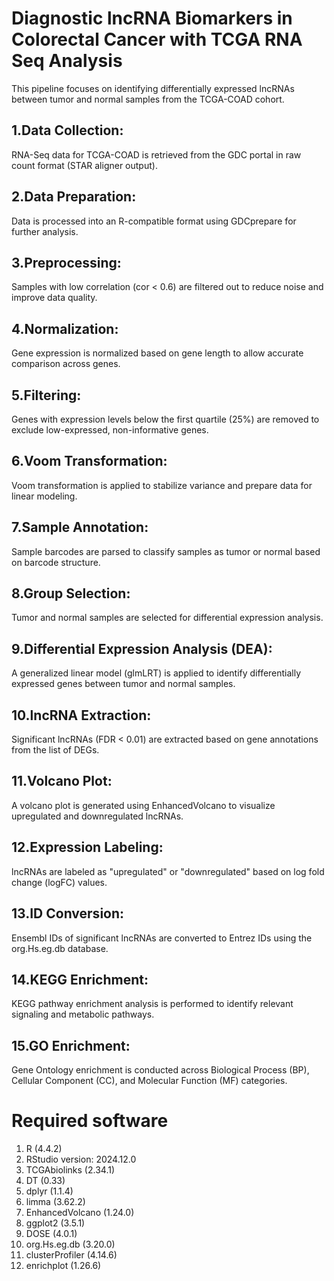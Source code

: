 # Diagnostic lncRNA Biomarkers in Colorectal Cancer with TCGA RNA Seq Analysis
This pipeline focuses on identifying differentially expressed lncRNAs between tumor and normal samples from the TCGA-COAD cohort. 


## 1.Data Collection: 
RNA-Seq data for TCGA-COAD is retrieved from the GDC portal in raw count format (STAR aligner output).

## 2.Data Preparation: 
Data is processed into an R-compatible format using GDCprepare for further analysis.

## 3.Preprocessing: 
Samples with low correlation (cor < 0.6) are filtered out to reduce noise and improve data quality.

## 4.Normalization: 
Gene expression is normalized based on gene length to allow accurate comparison across genes.

## 5.Filtering: 
Genes with expression levels below the first quartile (25%) are removed to exclude low-expressed, non-informative genes.

## 6.Voom Transformation: 
Voom transformation is applied to stabilize variance and prepare data for linear modeling.

## 7.Sample Annotation: 
Sample barcodes are parsed to classify samples as tumor or normal based on barcode structure.

## 8.Group Selection: 
Tumor and normal samples are selected for differential expression analysis.

## 9.Differential Expression Analysis (DEA): 
A generalized linear model (glmLRT) is applied to identify differentially expressed genes between tumor and normal samples.

## 10.lncRNA Extraction: 
Significant lncRNAs (FDR < 0.01) are extracted based on gene annotations from the list of DEGs.

## 11.Volcano Plot: 
A volcano plot is generated using EnhancedVolcano to visualize upregulated and downregulated lncRNAs.

## 12.Expression Labeling: 
lncRNAs are labeled as "upregulated" or "downregulated" based on log fold change (logFC) values.

## 13.ID Conversion: 
Ensembl IDs of significant lncRNAs are converted to Entrez IDs using the org.Hs.eg.db database.

## 14.KEGG Enrichment: 
KEGG pathway enrichment analysis is performed to identify relevant signaling and metabolic pathways.

## 15.GO Enrichment: 
Gene Ontology enrichment is conducted across Biological Process (BP), Cellular Component (CC), and Molecular Function (MF) categories.

# Required software

1. R (4.4.2)
2. RStudio version: 2024.12.0
3. TCGAbiolinks (2.34.1)
4. DT (0.33)
5. dplyr (1.1.4)
6. limma (3.62.2)
7. EnhancedVolcano (1.24.0)
8. ggplot2 (3.5.1)
9. DOSE (4.0.1)
10. org.Hs.eg.db (3.20.0)
11. clusterProfiler (4.14.6)
12. enrichplot (1.26.6)
    
